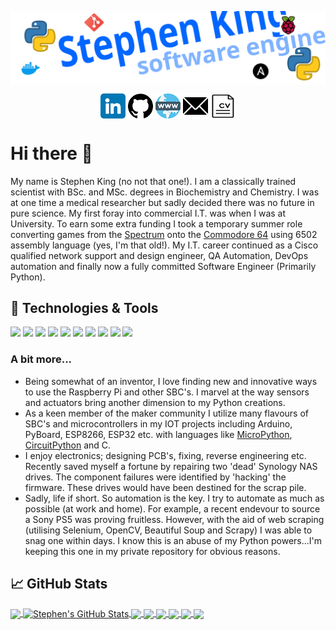 
[<img src="assets/header2.svg" width="900em" align="center" alt="" title=""/>](https://github.com/Stephen-RA-King/Stephen-RA-King)

<div align="center">

[<img src="assets/linkedin.png" height="40em" align="center" />](https://linkedin.com/in/stephen-k-3a4644210)
[<img src="assets/github.png" height="40em" align="center" />](https://github.com/Stephen-RA-King/Stephen-RA-King)
[<img src="assets/www.png" height="40em" align="center" />](https://www.justpython.tech)
[<img src="assets/email.png" height="40em" align="center" />](mailto:stephen.ra.king@gmail.com)
[<img src="assets/cv.png" height="40em" align="center" />](https://justpython.tech/wp-content/uploads/CV.pdf)

</div>

# Hi there 👋


My name is Stephen King (no not that one!).  I am a classically trained scientist with BSc. and MSc. degrees in Biochemistry and Chemistry. I was at one time a medical researcher but sadly decided there was no future in pure science. My first foray into commercial I.T. was when I was at University. To earn some extra funding I took a temporary summer role converting games from the [Spectrum](https://en.wikipedia.org/wiki/ZX_Spectrum) onto the [Commodore 64](https://en.wikipedia.org/wiki/Commodore_64) using 6502 assembly language (yes, I'm that old!).  My I.T. career continued as a Cisco qualified network support and design engineer, QA Automation, DevOps automation and finally now a fully committed Software Engineer (Primarily Python).



## &#128295; Technologies & Tools
![](https://img.shields.io/badge/Code-Python-informational?style=flat&logo=python&logoColor=white&color=2bbc8a)
![](https://img.shields.io/badge/cisco-Networking-informational?style=flat&logo=cisco&logoColor=white&color=bc422b)
![](https://img.shields.io/badge/IOT-RaspberryPi-informational?style=flat&logo=raspberrypi&logoColor=white&color=1100ff)
![](https://img.shields.io/badge/Tools-Git-informational?style=flat&logo=git&logoColor=white&color=deff00)
![](https://img.shields.io/badge/Tools-Jenkins-informational?style=flat&logo=jenkins&logoColor=white&color=1100ff)
![](https://img.shields.io/badge/OS-Linux-informational?style=flat&logo=linux&logoColor=white&color=e200ff)
![](https://img.shields.io/badge/Code-Ansible-informational?style=flat&logo=ansible&logoColor=white&color=ffae00)
![](https://img.shields.io/badge/Code-JavaScript-informational?style=flat&logo=javascript&logoColor=white&color=bc422b)
![](https://img.shields.io/badge/Shell-Bash-informational?style=flat&logo=gnu-bash&logoColor=white&color=deff00)
![](https://img.shields.io/badge/Tools-Docker-informational?style=flat&logo=docker&logoColor=white&color=1100ff)



### A bit more...

- Being somewhat of an inventor, I love finding new and innovative ways to use the 
Raspberry Pi and other SBC's.  I marvel at the way sensors and actuators bring another dimension to my Python creations.
- As a keen member of the maker community I utilize many flavours of SBC's and microcontrollers in my IOT projects including Arduino, PyBoard, ESP8266, ESP32 etc.
with languages like [MicroPython](https://micropython.org/), [CircuitPython](https://circuitpython.org/) and C.
- I enjoy electronics; designing PCB's, fixing, reverse engineering etc. Recently saved myself a fortune by repairing two 'dead' Synology NAS drives. The component
failures were identified by 'hacking' the firmware.  These drives would have been destined for the scrap pile.
- Sadly, life if short. So automation is the key. I try to automate as much as possible (at work and home). For example, a recent endevour to source a Sony PS5 was proving fruitless. However, with the aid of web scraping
  (utilising Selenium, OpenCV, Beautiful Soup and Scrapy) I was able to snag one within days.  I know this is an abuse of my Python powers...I'm keeping this one in my private repository for obvious reasons.


## &#x1f4c8; GitHub Stats

<a href="https://github.com/Stephen-RA-King/Stephen-RA-King">
  <img align="center" src="https://github-readme-stats.vercel.app/api/top-langs/?username=Stephen-RA-King&hide=java,html,tex&title_color=ffffff&text_color=c9cacc&icon_color=2bbc8a&bg_color=1d1f21&langs_count=3" />
</a>

<a href="https://github.com/Stephen-RA-King/Stephen-RA-King">
  <img align="center" src="https://github-readme-stats.vercel.app/api?username=Stephen-RA-King&show_icons=true&line_height=27&count_private=true&title_color=ffffff&text_color=c9cacc&icon_color=2bbc8a&bg_color=1d1f21" alt="Stephen's GitHub Stats" />
</a>

<a href="https://github.com/Stephen-RA-King/cc_template">
  <img align="center" src="https://github-readme-stats.vercel.app/api/pin/?username=Stephen-RA-King&repo=cc_template&title_color=ffffff&text_color=c9cacc&icon_color=2bbc8a&bg_color=1d1f21" />
</a>  


<a href="https://github.com/Stephen-RA-King/piptools-sync">
  <img align="center" src="https://github-readme-stats.vercel.app/api/pin/?username=Stephen-RA-King&repo=piptools-sync&title_color=ffffff&text_color=c9cacc&icon_color=2bbc8a&bg_color=1d1f21" />
</a> 


<a href="https://github.com/Stephen-RA-King/pynball">
  <img align="center" src="https://github-readme-stats.vercel.app/api/pin/?username=Stephen-RA-King&repo=pynball&title_color=ffffff&text_color=c9cacc&icon_color=2bbc8a&bg_color=1d1f21" />
</a>  

<a href="https://github.com/Stephen-RA-King/pizazz">
  <img align="center" src="https://github-readme-stats.vercel.app/api/pin/?username=Stephen-RA-King&repo=pizazz&title_color=ffffff&text_color=c9cacc&icon_color=2bbc8a&bg_color=1d1f21" />
</a>

<a href="https://github.com/Stephen-RA-King/pynnacle">
  <img align="center" src="https://github-readme-stats.vercel.app/api/pin/?username=Stephen-RA-King&repo=pynnacle&title_color=ffffff&text_color=c9cacc&icon_color=2bbc8a&bg_color=1d1f21" />
</a>

<a href="https://github.com/Stephen-RA-King/burden">
  <img align="center" src="https://github-readme-stats.vercel.app/api/pin/?username=Stephen-RA-King&repo=burden&title_color=ffffff&text_color=c9cacc&icon_color=2bbc8a&bg_color=1d1f21" />
</a>





<!-- Resources -->
<!-- Icons: https://simpleicons.org/ -->
<!-- GitHub Stats: https://github.com/anuraghazra/github-readme-stats -->
<!-- Emojis: https://emojipedia.org/emoji/ -->
<!-- HTML Emojis: https://www.fileformat.info/index.htm -->
<!-- Shields: https://shields.io/ -->
<!-- Awesome GitHub Profile README: https://github.com/abhisheknaiidu/awesome-github-profile-readme -->


<!--
**Stephen-RA-King/Stephen-RA-King** is a ✨ _special_ ✨ repository because its `README.md` (this file) appears on your GitHub profile.

Here are some ideas to get you started:

- 🔭 I’m currently working on ...
- 🌱 I’m currently learning ...
- 💬 Ask me about ...
- 📫 How to reach me: ...
- ⚡ Fun fact: ...
-->
